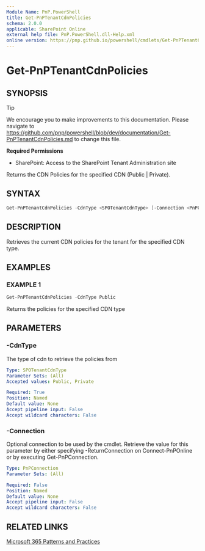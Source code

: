 ```yaml
---
Module Name: PnP.PowerShell
title: Get-PnPTenantCdnPolicies
schema: 2.0.0
applicable: SharePoint Online
external help file: PnP.PowerShell.dll-Help.xml
online version: https://pnp.github.io/powershell/cmdlets/Get-PnPTenantCdnPolicies.html
---
```

 
# Get-PnPTenantCdnPolicies

## SYNOPSIS

> [!TIP]
> We encourage you to make improvements to this documentation. Please navigate to https://github.com/pnp/powershell/blob/dev/documentation/Get-PnPTenantCdnPolicies.md to change this file.


**Required Permissions**

* SharePoint: Access to the SharePoint Tenant Administration site

Returns the CDN Policies for the specified CDN (Public | Private).

## SYNTAX

```powershell
Get-PnPTenantCdnPolicies -CdnType <SPOTenantCdnType> [-Connection <PnPConnection>] [<CommonParameters>]
```

## DESCRIPTION
Retrieves the current CDN policies for the tenant for the specified CDN type.

## EXAMPLES

### EXAMPLE 1
```powershell
Get-PnPTenantCdnPolicies -CdnType Public
```

Returns the policies for the specified CDN type

## PARAMETERS

### -CdnType
The type of cdn to retrieve the policies from

```yaml
Type: SPOTenantCdnType
Parameter Sets: (All)
Accepted values: Public, Private

Required: True
Position: Named
Default value: None
Accept pipeline input: False
Accept wildcard characters: False
```

### -Connection
Optional connection to be used by the cmdlet. Retrieve the value for this parameter by either specifying -ReturnConnection on Connect-PnPOnline or by executing Get-PnPConnection.

```yaml
Type: PnPConnection
Parameter Sets: (All)

Required: False
Position: Named
Default value: None
Accept pipeline input: False
Accept wildcard characters: False
```

## RELATED LINKS

[Microsoft 365 Patterns and Practices](https://aka.ms/m365pnp)

